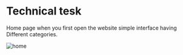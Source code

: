 # Technical tesk
Home page when you first open the website simple interface having Different categories.

 ![home](https://user-images.githubusercontent.com/98959174/196848506-88e20cc6-fe2e-4d3b-b1f1-2cbf8c93e622.jpg)

